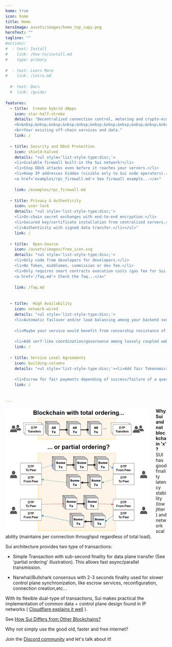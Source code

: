 ```yaml
---
home: true
icon: home
title: Home
heroImage: assets/images/home_top_capy.png
heroText: ""
tagline: ""
#actions:
#  - text: Install
#    link: /how-to/install.md
#    type: primary

#  - text: Learn More
#    link: /intro.md

  #- text: Docs
  #  link: /guide/

features:
  - title:  Create hybrid dApps
    icon: star-half-stroke
    details: "Decentralized connection control, metering and crypto-economics<br>
    <b>&nbsp;&nbsp;&nbsp;&nbsp;&nbsp;&nbsp;&nbsp;&nbsp;&nbsp;&nbsp;&nbsp;+</b>
    <br>Your existing off-chain services and data."
    link: /

  - title: Security and DDoS Protection
    icon: shield-halved
    details: "<ul style='list-style-type:disc;'>
    <li>Scalable firewall built-in the Sui network!</li>
    <li>Stop DDoS attacks even before it reaches your servers.</li>
    <li>Keep IP addresses hidden (visible only to Sui node operators).</li></ul>
    <a href='examples/rpc_firewall.md'> See firewall example...</a>"
  
    link: /examples/rpc_firewall.md

  - title: Privacy & Authenticity
    icon: user-lock
    details: "<ul style='list-style-type:disc;'>
    <li>On-chain secret exchanges with end-to-end encryption.</li>
    <li>Secured key/certificate installation from centralized servers.</li>
    <li>Authenticity with signed data transfer.</li></ul>"
    link: /

  - title:  Open-Source
    icon: /assets/images/free_icon.svg
    details: "<ul style='list-style-type:disc;'>
    <li>Only code from developers for developers.</li>
    <li>No Token, middlemen, commission or dev fee.</li>
    <li>Only requires smart contracts execution costs (gas fee for Sui transactions).</li></ul>
    <a href='/faq.md'> Check the faq...</a>"
    
    link: /faq.md


  - title:  High Availability
    icon: network-wired
    details: "<ul style='list-style-type:disc;'>
    <li>Automatic failover and/or load balancing among your backend servers.</li>

    <li>Maybe your service would benefit from censorship resistance of the Sui network?</li>
  
    <li>Add serf-like coordination/governance among loosely coupled web2 servers.</li></ul>"
    link: /

  - title: Service Level Agreements
    icon: building-columns
    details: "<ul style='list-style-type:disc;'><li>Add fair Tokenomics to Web2: Pay per request, per byte, per RPC call etc...</li>
    
    <li>Escrow for fair payments depending of success/failure of a query...</li></ul>"
    link: /


---
```


<img src="/assets/images/total_vs_partial_order_small.PNG?url" style="float: left; padding-right: 20px;"/>

<b> Why Sui and not blockchain 'x' ?</b><br>
SUI has good finality latency stability (low jitter) and network scalability (maintains per connection throughput regardless of total load).<br>

Sui architecture provides two type of transactions:

  * Simple Transaction with sub-second finality for data plane transfer (See 'partial ordering' illustration). This allows fast async/parallel transmission.

  * Narwhal/Bullshark consensus with 2-3 seconds finality used for slower control plane synchronization, like escrow services, reconfiguration, connection creation,etc...


With its flexible dual-type of transactions, Sui makes practical the implementation of common data + control plane design found in IP networks ( [Cloudflare explains it well](https://www.cloudflare.com/learning/network-layer/what-is-the-control-plane/) ).
 
See [How Sui Differs from Other Blockchains?](https://docs.sui.io/learn/sui-compared)

Why not simply use the good old, faster and free internet?

Join the [Discord community](https://discord.gg/Erb6SwsVbH) and let's talk about it!
